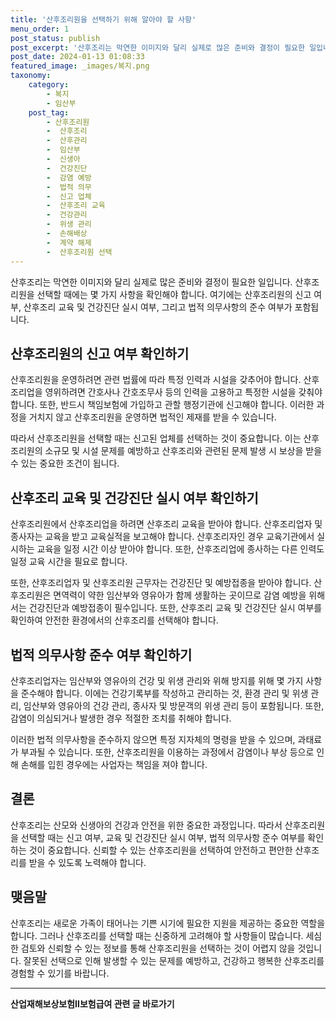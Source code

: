 ```yaml
---
title: '산후조리원을 선택하기 위해 알아야 할 사항'
menu_order: 1
post_status: publish
post_excerpt: '산후조리는 막연한 이미지와 달리 실제로 많은 준비와 결정이 필요한 일입니다. 산후조리원을 선택할 때에는 몇 가지 사항을 확인해야 합니다. 여기에는 산후조리원의 신고 여부, 산후조리 교육 및 건강진단 실시 여부, 그리고 법적 의무사항의 준수 여부가 포함됩니다.'
post_date: 2024-01-13 01:08:33
featured_image: _images/복지.png
taxonomy:
    category:
        - 복지
        - 임산부
    post_tag:
        - 산후조리원
        -  산후조리
        -  산후관리
        -  임산부
        -  신생아
        -  건강진단
        -  감염 예방
        -  법적 의무
        -  신고 업체
        -  산후조리 교육
        -  건강관리
        -  위생 관리
        -  손해배상
        -  계약 해제
        -  산후조리원 선택
---
```



산후조리는 막연한 이미지와 달리 실제로 많은 준비와 결정이 필요한 일입니다. 산후조리원을 선택할 때에는 몇 가지 사항을 확인해야 합니다. 여기에는 산후조리원의 신고 여부, 산후조리 교육 및 건강진단 실시 여부, 그리고 법적 의무사항의 준수 여부가 포함됩니다.

## 산후조리원의 신고 여부 확인하기

산후조리원을 운영하려면 관련 법률에 따라 특정 인력과 시설을 갖추어야 합니다. 산후조리업을 영위하려면 간호사나 간호조무사 등의 인력을 고용하고 특정한 시설을 갖춰야 합니다. 또한, 반드시 책임보험에 가입하고 관할 행정기관에 신고해야 합니다. 이러한 과정을 거치지 않고 산후조리원을 운영하면 법적인 제재를 받을 수 있습니다.

따라서 산후조리원을 선택할 때는 신고된 업체를 선택하는 것이 중요합니다. 이는 산후조리원의 소규모 및 시설 문제를 예방하고 산후조리와 관련된 문제 발생 시 보상을 받을 수 있는 중요한 조건이 됩니다.

## 산후조리 교육 및 건강진단 실시 여부 확인하기

산후조리원에서 산후조리업을 하려면 산후조리 교육을 받아야 합니다. 산후조리업자 및 종사자는 교육을 받고 교육실적을 보고해야 합니다. 산후조리자인 경우 교육기관에서 실시하는 교육을 일정 시간 이상 받아야 합니다. 또한, 산후조리업에 종사하는 다른 인력도 일정 교육 시간을 필요로 합니다.

또한, 산후조리업자 및 산후조리원 근무자는 건강진단 및 예방접종을 받아야 합니다. 산후조리원은 면역력이 약한 임산부와 영유아가 함께 생활하는 곳이므로 감염 예방을 위해서는 건강진단과 예방접종이 필수입니다. 또한, 산후조리 교육 및 건강진단 실시 여부를 확인하여 안전한 환경에서의 산후조리를 선택해야 합니다.

## 법적 의무사항 준수 여부 확인하기

산후조리업자는 임산부와 영유아의 건강 및 위생 관리와 위해 방지를 위해 몇 가지 사항을 준수해야 합니다. 이에는 건강기록부를 작성하고 관리하는 것, 환경 관리 및 위생 관리, 임산부와 영유아의 건강 관리, 종사자 및 방문객의 위생 관리 등이 포함됩니다. 또한, 감염이 의심되거나 발생한 경우 적절한 조치를 취해야 합니다.

이러한 법적 의무사항을 준수하지 않으면 특정 지자체의 명령을 받을 수 있으며, 과태료가 부과될 수 있습니다. 또한, 산후조리원을 이용하는 과정에서 감염이나 부상 등으로 인해 손해를 입힌 경우에는 사업자는 책임을 져야 합니다.

## 결론

산후조리는 산모와 신생아의 건강과 안전을 위한 중요한 과정입니다. 따라서 산후조리원을 선택할 때는 신고 여부, 교육 및 건강진단 실시 여부, 법적 의무사항 준수 여부를 확인하는 것이 중요합니다. 신뢰할 수 있는 산후조리원을 선택하여 안전하고 편안한 산후조리를 받을 수 있도록 노력해야 합니다.

## 맺음말

산후조리는 새로운 가족이 태어나는 기쁜 시기에 필요한 지원을 제공하는 중요한 역할을 합니다. 그러나 산후조리를 선택할 때는 신중하게 고려해야 할 사항들이 많습니다. 세심한 검토와 신뢰할 수 있는 정보를 통해 산후조리원을 선택하는 것이 어렵지 않을 것입니다. 잘못된 선택으로 인해 발생할 수 있는 문제를 예방하고, 건강하고 행복한 산후조리를 경험할 수 있기를 바랍니다.
<!-- wp:separator -->
<hr class="wp-block-separator has-alpha-channel-opacity"/>
<!-- /wp:separator -->

<!-- wp:group {"backgroundColor":"base","layout":{"type":"constrained"}} -->
<div class="wp-block-group has-base-background-color has-background"><!-- wp:paragraph {"align":"center","fontSize":"medium"} -->
<p class="has-text-align-center has-large-font-size"><strong>산업재해보상보험Ⅱ보험급여 관련 글 바로가기</strong></p>
<!-- /wp:paragraph -->


<!-- wp:latest-posts
{"categories":[{"id":10872,"count":19,"description":"","link":"https://uknowlaw.com/category/%ec%82%b0%ec%97%85%ec%9e%ac%ed%95%b4%eb%b3%b4%ec%83%81%eb%b3%b4%ed%97%98%e2%85%b1%eb%b3%b4%ed%97%98%ea%b8%89%ec%97%ac/","name":"산업재해보상보험Ⅱ보험급여","slug":"산업재해보상보험Ⅱ보험급여","taxonomy":"category","parent":0,"meta":[],"_links":{"self":[{"href":"https://uknowlaw.com/wp-json/wp/v2/categories/10872"}],"collection":[{"href":"https://uknowlaw.com/wp-json/wp/v2/categories"}],"about":[{"href":"https://uknowlaw.com/wp-json/wp/v2/taxonomies/category"}],"wp:post_type":[{"href":"https://uknowlaw.com/wp-json/wp/v2/posts?categories=10872"}],"curies":[{"name":"wp","href":"https://api.w.org/{rel}","templated":true}]}}],"postsToShow":100,"excerptLength":28,"postLayout":"grid","columns":2,"featuredImageAlign":"left","featuredImageSizeSlug":"large","fontSize":"small"} /--></div>
<!-- /wp:group -->